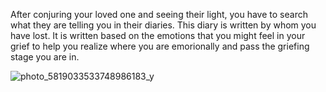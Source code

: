 After conjuring your loved one and seeing their light, you have to search what they are telling you in their diaries. This diary is written by whom you have lost. It is written based on the emotions that you might feel in your grief to help you realize where you are emorionally and pass the griefing stage you are in.

![photo_5819033533748986183_y](https://user-images.githubusercontent.com/116266413/207279410-66c5b3e9-abbb-4a13-a33c-e84942167dd5.jpg)
